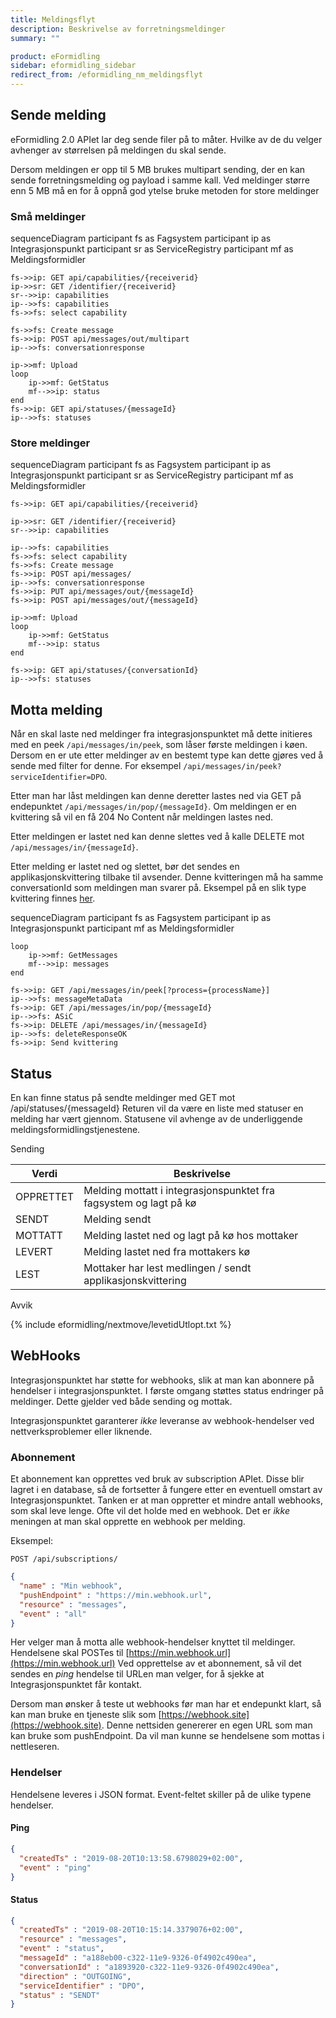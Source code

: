 ```yaml
---
title: Meldingsflyt
description: Beskrivelse av forretningsmeldinger
summary: ""

product: eFormidling
sidebar: eformidling_sidebar
redirect_from: /eformidling_nm_meldingsflyt
---
```


## Sende melding
eFormidling 2.0 APIet lar deg sende filer på to måter. Hvilke av de du velger avhenger av størrelsen på meldingen du skal sende. 

Dersom meldingen er opp til 5 MB brukes multipart sending, der en kan sende forretningsmelding og payload i samme kall. 
Ved meldinger større enn 5 MB må en for å oppnå god ytelse bruke metoden for store meldinger


### Små meldinger

<div class="mermaid">

sequenceDiagram
    participant fs as Fagsystem
    participant ip as Integrasjonspunkt
    participant sr as ServiceRegistry
    participant mf  as Meldingsformidler

    
    fs->>ip: GET api/capabilities/{receiverid}
    ip->>sr: GET /identifier/{receiverid}
    sr-->>ip: capabilities
    ip-->>fs: capabilities
    fs->>fs: select capability  

    fs->>fs: Create message   
    fs->>ip: POST api/messages/out/multipart
    ip-->>fs: conversationresponse
    
    ip->>mf: Upload
    loop 
        ip->>mf: GetStatus
        mf-->>ip: status
    end
    fs->>ip: GET api/statuses/{messageId}
    ip-->>fs: statuses

</div>

### Store meldinger

<div class="mermaid">

sequenceDiagram
    participant fs as Fagsystem
    participant ip as Integrasjonspunkt
    participant sr as ServiceRegistry
    participant mf  as Meldingsformidler

    
    fs->>ip: GET api/capabilities/{receiverid}

    ip->>sr: GET /identifier/{receiverid}
    sr-->>ip: capabilities

    ip-->>fs: capabilities
    fs->>fs: select capability   
    fs->>fs: Create message      
    fs->>ip: POST api/messages/
    ip-->>fs: conversationresponse
    fs->>ip: PUT api/messages/out/{messageId}
    fs->>ip: POST api/messages/out/{messageId}
    
    ip->>mf: Upload
    loop 
        ip->>mf: GetStatus
        mf-->>ip: status
    end

    fs->>ip: GET api/statuses/{conversationId}
    ip-->>fs: statuses

</div>


## Motta melding

Når en skal laste ned meldinger fra integrasjonspunktet må dette initieres med en peek ```/api/messages/in/peek```, som låser første meldingen i køen. Dersom en er ute etter meldinger av en bestemt type kan dette gjøres ved å sende med filter for denne. For eksempel ```/api/messages/in/peek?serviceIdentifier=DPO```.

Etter man har låst meldingen kan denne deretter lastes ned via GET på endepunktet ```/api/messages/in/pop/{messageId}```. Om meldingen er en kvittering så vil en få 204 No Content når meldingen lastes ned.

Etter meldingen er lastet ned kan denne slettes ved å kalle DELETE mot ```/api/messages/in/{messageId}```. 

Etter melding er lastet ned og slettet, bør det sendes en applikasjonskvittering tilbake til avsender. Denne kvitteringen må ha samme conversationId som meldingen man svarer på. Eksempel på en slik type kvittering finnes [her](/docs/eFormidling/Teknisk_informasjon/message#forretningsmelding-arkivmelding_kvittering). 


<div class="mermaid">

sequenceDiagram
    participant fs as Fagsystem
    participant ip as Integrasjonspunkt
    participant mf  as Meldingsformidler

    loop
        ip->>mf: GetMessages
        mf-->>ip: messages
    end
    
    fs->>ip: GET /api/messages/in/peek[?process={processName}]
    ip-->>fs: messageMetaData
    fs->>ip: GET /api/messages/in/pop/{messageId}
    ip-->>fs: ASiC
    fs->>ip: DELETE /api/messages/in/{messageId}
    ip-->>fs: deleteResponseOK
    fs->>ip: Send kvittering

</div>

## Status 

En kan finne status på sendte meldinger med GET mot /api/statuses/{messageId}
Returen vil da være en liste med statuser en melding har vært gjennom.
Statusene vil avhenge av de underliggende meldingsformidlingstjenestene.

Sending

|Verdi|Beskrivelse|
|-----|-----------|
|OPPRETTET|Melding mottatt i integrasjonspunktet fra fagsystem og lagt på kø|
|SENDT|Melding sendt |
|MOTTATT|Melding lastet ned og lagt på kø hos mottaker|
|LEVERT|Melding lastet ned fra mottakers kø|
|LEST|Mottaker har lest medlingen / sendt applikasjonskvittering|

Avvik

{% include eformidling/nextmove/levetidUtlopt.txt %}

## WebHooks

Integrasjonspunktet har støtte for webhooks, slik at man kan abonnere på hendelser i integrasjonspunktet.
I første omgang støttes status endringer på meldinger. Dette gjelder ved både sending og mottak.

Integrasjonspunktet garanterer *ikke* leveranse av webhook-hendelser ved nettverksproblemer eller liknende. 

### Abonnement

Et abonnement kan opprettes ved bruk av subscription APIet. Disse blir lagret i en database, så de fortsetter å fungere etter en eventuell omstart av Integrasjonspunktet. 
Tanken er at man oppretter et mindre antall webhooks, som skal leve lenge. Ofte vil det holde med en webhook. Det er *ikke* meningen at man skal opprette en webhook per melding.

Eksempel:

```text
POST /api/subscriptions/ 
```
```json
{
  "name" : "Min webhook",
  "pushEndpoint" : "https://min.webhook.url",
  "resource" : "messages",
  "event" : "all"
}
```

Her velger man å motta alle webhook-hendelser knyttet til meldinger. Hendelsene skal POSTes til [https://min.webhook.url](https://min.webhook.url)
Ved opprettelse av et abonnement, så vil det sendes en *ping* hendelse til URLen man velger, for å sjekke at Integrasjonspunktet får kontakt.

Dersom man ønsker å teste ut webhooks før man har et endepunkt klart, så kan man bruke en tjeneste slik som [https://webhook.site](https://webhook.site). 
Denne nettsiden genererer en egen URL som man kan bruke som pushEndpoint. Da vil man kunne se hendelsene som mottas i nettleseren. 

### Hendelser

Hendelsene leveres i JSON format. Event-feltet skiller på de ulike typene hendelser.

#### Ping

```json
{
  "createdTs" : "2019-08-20T10:13:58.6798029+02:00",
  "event" : "ping"
}
```

#### Status

```json
{
  "createdTs" : "2019-08-20T10:15:14.3379076+02:00",
  "resource" : "messages",
  "event" : "status",
  "messageId" : "a188eb00-c322-11e9-9326-0f4902c490ea",
  "conversationId" : "a1893920-c322-11e9-9326-0f4902c490ea",
  "direction" : "OUTGOING",
  "serviceIdentifier" : "DPO",
  "status" : "SENDT"
}
```






